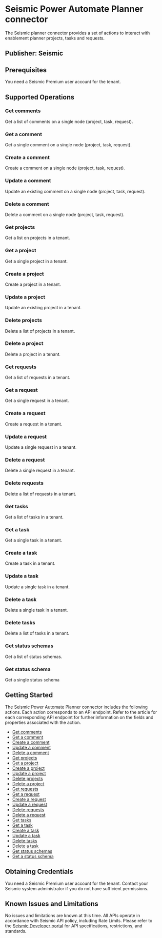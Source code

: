 # Seismic Power Automate Planner connector

The Seismic planner connector provides a set of actions to interact with enablement planner projects, tasks and requests.

## Publisher: Seismic

## Prerequisites

You need a Seismic Premium user account for the tenant.

## Supported Operations

### Get comments

Get a list of comments on a single node (project, task, request).

### Get a comment

Get a single comment on a single node (project, task, request).

### Create a comment

Create a comment on a single node (project, task, request).

### Update a comment

Update an existing comment on a single node (project, task, request).

### Delete a comment

Delete a comment on a single node (project, task, request).

### Get projects

Get a list on projects in a tenant.

### Get a project

Get a single project in a tenant.

### Create a project

Create a project in a tenant.

### Update a project

Update an existing project in a tenant.

### Delete projects

Delete a list of projects in a tenant.

### Delete a project

Delete a project in a tenant.

### Get requests

Get a list of requests in a tenant.

### Get a request

Get a single request in a tenant.

### Create a request

Create a request in a tenant.

### Update a request

Update a single request in a tenant.

### Delete a request

Delete a single request in a tenant.

### Delete requests

Delete a list of requests in a tenant.

### Get tasks

Get a list of tasks in a tenant.

### Get a task

Get a single task in a tenant.

### Create a task

Create a task in a tenant.

### Update a task

Update a single task in a tenant.

### Delete a task

Delete a single task in a tenant.

### Delete tasks

Delete a list of tasks in a tenant.

### Get status schemas

Get a list of status schemas.

### Get status schema

Get a single status schema

## Getting Started

The Seismic Power Automate Planner connector includes the following actions. Each action corresponds to an API endpoint. Refer to the article for each corresponding API endpoint for further information on the fields and properties associated with the action.

- [Get comments](https://developer.seismic.com/seismicsoftware/reference/get-comments)
- [Get a comment](https://developer.seismic.com/seismicsoftware/reference/get-comment)
- [Create a comment](https://developer.seismic.com/seismicsoftware/reference/create-comment)
- [Update a comment](https://developer.seismic.com/seismicsoftware/reference/update-comment)
- [Delete a comment](https://developer.seismic.com/seismicsoftware/reference/delete-comment)
- [Get projects](https://developer.seismic.com/seismicsoftware/reference/get-projects)
- [Get a project](https://developer.seismic.com/seismicsoftware/reference/get-project)
- [Create a project](https://developer.seismic.com/seismicsoftware/reference/create-project)
- [Update a project](https://developer.seismic.com/seismicsoftware/reference/update-project)
- [Delete projects](https://developer.seismic.com/seismicsoftware/reference/delete-projects)
- [Delete a project](https://developer.seismic.com/seismicsoftware/reference/delete-project)
- [Get requests](https://developer.seismic.com/seismicsoftware/reference/get-requests)
- [Get a request](https://developer.seismic.com/seismicsoftware/reference/get-request)
- [Create a request](https://developer.seismic.com/seismicsoftware/reference/create-request)
- [Update a request](https://developer.seismic.com/seismicsoftware/reference/update-request)
- [Delete requests](https://developer.seismic.com/seismicsoftware/reference/delete-requests)
- [Delete a request](https://developer.seismic.com/seismicsoftware/reference/delete-request)
- [Get tasks](https://developer.seismic.com/seismicsoftware/reference/get-tasks)
- [Get a task](https://developer.seismic.com/seismicsoftware/reference/get-task)
- [Create a task](https://developer.seismic.com/seismicsoftware/reference/create-task)
- [Update a task](https://developer.seismic.com/seismicsoftware/reference/update-task)
- [Delete tasks](https://developer.seismic.com/seismicsoftware/reference/delete-tasks)
- [Delete a task](https://developer.seismic.com/seismicsoftware/reference/delete-task)
- [Get status schemas](https://developer.seismic.com/seismicsoftware/reference/get-status-schemas)
- [Get a status schema](https://developer.seismic.com/seismicsoftware/reference/get-status-schema)

## Obtaining Credentials

You need a Seismic Premium user account for the tenant. Contact your Seismic system administrator if you do not have sufficient permissions.

## Known Issues and Limitations

No issues and limitations are known at this time. All APIs operate in accordance with Seismic API policy, including Rate Limits. Please refer to the [Seismic Developer portal](https://developer.seismic.com/) for API specifications, restrictions, and standards.
